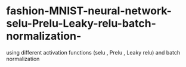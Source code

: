 # fashion-MNIST-neural-network-selu-Prelu-Leaky-relu-batch-normalization-
using different activation functions (selu , Prelu , Leaky relu) and batch normalization 
